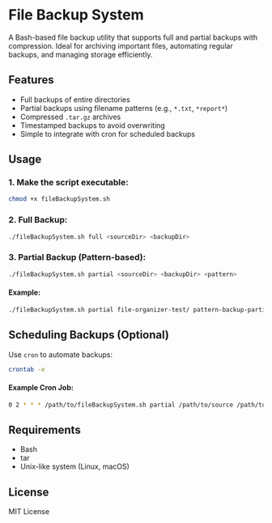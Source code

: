 # File Backup System

A Bash-based file backup utility that supports full and partial backups with compression. Ideal for archiving important files, automating regular backups, and managing storage efficiently.

## Features

- Full backups of entire directories
- Partial backups using filename patterns (e.g., `*.txt`, `*report*`)
- Compressed `.tar.gz` archives
- Timestamped backups to avoid overwriting
- Simple to integrate with cron for scheduled backups

## Usage

### 1. Make the script executable:

```bash
chmod +x fileBackupSystem.sh
```

### 2. Full Backup:

```bash
./fileBackupSystem.sh full <sourceDir> <backupDir>
```

### 3. Partial Backup (Pattern-based):

```bash
./fileBackupSystem.sh partial <sourceDir> <backupDir> <pattern>
```

#### Example:

```bash
./fileBackupSystem.sh partial file-organizer-test/ pattern-backup-partial/ "*.txt"
```

## Scheduling Backups (Optional)

Use `cron` to automate backups:

```bash
crontab -e
```

#### Example Cron Job:

```bash
0 2 * * * /path/to/fileBackupSystem.sh partial /path/to/source /path/to/backup "*.txt" >> /var/log/backup.log 2>&1
```

## Requirements

- Bash
- tar
- Unix-like system (Linux, macOS)

## License

MIT License
